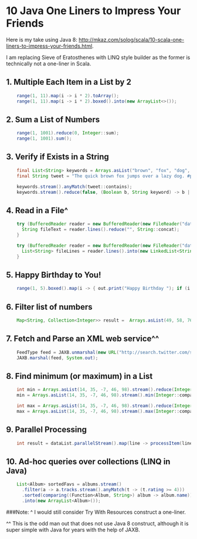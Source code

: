 10 Java One Liners to Impress Your Friends
==========================================

Here is my take using Java 8: http://mkaz.com/solog/scala/10-scala-one-liners-to-impress-your-friends.html.

I am replacing Sieve of Eratosthenes with LINQ style builder as the former is technically not a one-liner in Scala.


## 1. Multiple Each Item in a List by 2

```java
    range(1, 11).map(i -> i * 2).toArray();
    range(1, 11).map(i -> i * 2).boxed().into(new ArrayList<>());
```

## 2. Sum a List of Numbers

```java
    range(1, 1001).reduce(0, Integer::sum);
    range(1, 1001).sum();
```

## 3. Verify if Exists in a String

```java
    final List<String> keywords = Arrays.asList("brown", "fox", "dog", "pangram");
    final String tweet = "The quick brown fox jumps over a lazy dog. #pangram http://www.rinkworks.com/words/pangrams.shtml";

    keywords.stream().anyMatch(tweet::contains);
    keywords.stream().reduce(false, (Boolean b, String keyword) -> b || tweet.contains(keyword), (l, r) -> l || r);
```

## 4. Read in a File^

```java
    try (BufferedReader reader = new BufferedReader(new FileReader("data.txt"))) {
      String fileText = reader.lines().reduce("", String::concat);
    }

    try (BufferedReader reader = new BufferedReader(new FileReader("data.txt"))) {
      List<String> fileLines = reader.lines().into(new LinkedList<String>());
    }
```

## 5. Happy Birthday to You!

```java
    range(1, 5).boxed().map(i -> { out.print("Happy Birthday "); if (i == 3) return "dear NAME"; else return "to You"; }).forEach(out::println);
```

## 6. Filter list of numbers

```java
    Map<String, Collection<Integer>> result =  Arrays.asList(49, 58, 76, 82, 88, 90).stream().tabulate(groupBy(forPredicate((Predicate<Integer>) i -> i > 60, "passed", "failed")));
```

## 7. Fetch and Parse an XML web service^^

```java
    FeedType feed = JAXB.unmarshal(new URL("http://search.twitter.com/search.atom?&q=java8"), FeedType.class);
    JAXB.marshal(feed, System.out);
```

## 8. Find minimum (or maximum) in a List

```java
    int min = Arrays.asList(14, 35, -7, 46, 98).stream().reduce(Integer::min).get();
    min = Arrays.asList(14, 35, -7, 46, 98).stream().min(Integer::compare).get();

    int max = Arrays.asList(14, 35, -7, 46, 98).stream().reduce(Integer::max).get();
    max = Arrays.asList(14, 35, -7, 46, 98).stream().max(Integer::compare).get();
```

## 9. Parallel Processing

```java
    int result = dataList.parallelStream().map(line -> processItem(line)).sum();
```

## 10. Ad-hoc queries over collections (LINQ in Java)

```java
    List<Album> sortedFavs = albums.stream()
      .filter(a -> a.tracks.stream().anyMatch(t -> (t.rating >= 4)))
      .sorted(comparing((Function<Album, String>) album -> album.name))
      .into(new ArrayList<Album>());
```


###Note:
^ I would still consider Try With Resources construct a one-liner.

^^ This is the odd man out that does not use Java 8 construct, although it is super simple with Java for years with the help of JAXB.